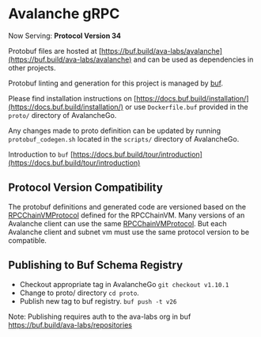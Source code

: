 # Avalanche gRPC

Now Serving: **Protocol Version 34**

Protobuf files are hosted at
[https://buf.build/ava-labs/avalanche](https://buf.build/ava-labs/avalanche) and
can be used as dependencies in other projects.

Protobuf linting and generation for this project is managed by
[buf](https://github.com/bufbuild/buf).

Please find installation instructions on
[https://docs.buf.build/installation/](https://docs.buf.build/installation/) or
use `Dockerfile.buf` provided in the `proto/` directory of AvalancheGo.

Any changes made to proto definition can be updated by running
`protobuf_codegen.sh` located in the `scripts/` directory of AvalancheGo.

Introduction to `buf`
[https://docs.buf.build/tour/introduction](https://docs.buf.build/tour/introduction)

## Protocol Version Compatibility

The protobuf definitions and generated code are versioned based on the
[RPCChainVMProtocol](../version/version.go#L13) defined for the RPCChainVM.
Many versions of an Avalanche client can use the same
[RPCChainVMProtocol](../version/version.go#L13). But each Avalanche client and
subnet vm must use the same protocol version to be compatible.

## Publishing to Buf Schema Registry

- Checkout appropriate tag in AvalancheGo `git checkout v1.10.1`
- Change to proto/ directory `cd proto`.
- Publish new tag to buf registry. `buf push -t v26`

Note: Publishing requires auth to the ava-labs org in buf
https://buf.build/ava-labs/repositories